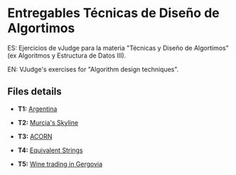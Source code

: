# Entregables Técnicas de Diseño de Algortimos

ES: Ejercicios de vJudge para la materia "Técnicas y Diseño de Algortimos" (ex Algoritmos y Estructura de Datos III).

EN: VJudge's exercises for "Algorithm design techniques".

## Files details

- **T1:**   [Argentina](https://vjudge.net/problem/UVA-11804) 


- **T2:**   [Murcia's Skyline](https://vjudge.net/problem/UVA-11790)  

- **T3:**   [ACORN](https://vjudge.net/problem/UVA-1231)  

- **T4:**   [Equivalent Strings](https://vjudge.net/problem/CodeForces-559B) 

- **T5:**   [Wine trading in Gergovia](https://vjudge.net/problem/SPOJ-GERGOVIA)